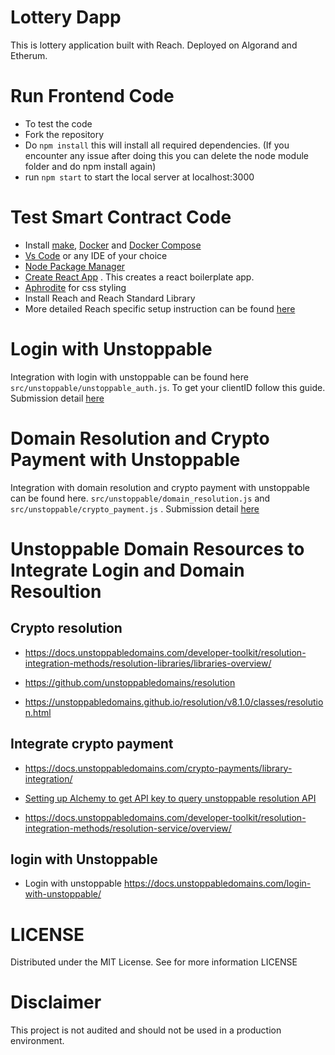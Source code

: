 # Lottery Dapp
This is lottery application built with Reach. Deployed on Algorand and Etherum.

# Run Frontend Code
- To test the code
- Fork the repository
- Do `npm install` this will install all required dependencies. (If you encounter any issue after doing this you can delete the node module folder and do npm install again)
- run `npm start` to start the local server at localhost:3000

# Test Smart Contract Code
- Install [make](https://en.wikipedia.org/wiki/Make_(software)), [Docker](https://www.docker.com/get-started/) and [Docker Compose](https://docs.docker.com/compose/install/)
- [Vs Code](https://code.visualstudio.com/) or any IDE of your choice
- [Node Package Manager](https://nodejs.org/download/)
- [Create React App](https://github.com/facebook/create-react-app) . This creates a react boilerplate app.
- [Aphrodite](https://github.com/Khan/aphrodite) for css styling
- Install Reach and Reach Standard Library
- More detailed Reach specific setup instruction can be found [here](https://docs.reach.sh/tut/rps/#tut-1)

# Login with Unstoppable
Integration with login with unstoppable can be found here `src/unstoppable/unstoppable_auth.js`. To get your clientID follow this guide. Submission detail [here]()

# Domain Resolution and Crypto Payment with Unstoppable
Integration with domain resolution and crypto payment with unstoppable can be found here. `src/unstoppable/domain_resolution.js` and `src/unstoppable/crypto_payment.js` . Submission detail [here]()

# Unstoppable Domain Resources to Integrate Login and Domain Resoultion
 ## Crypto resolution
- https://docs.unstoppabledomains.com/developer-toolkit/resolution-integration-methods/resolution-libraries/libraries-overview/

- https://github.com/unstoppabledomains/resolution

- https://unstoppabledomains.github.io/resolution/v8.1.0/classes/resolution.html

## Integrate crypto payment
- https://docs.unstoppabledomains.com/crypto-payments/library-integration/

- [Setting up Alchemy to get API key to query unstoppable resolution API](https://www.loom.com/share/7cd5398275e74d8ba024323985cd90c7?t=169)

- https://docs.unstoppabledomains.com/developer-toolkit/resolution-integration-methods/resolution-service/overview/

## login with Unstoppable
- Login with unstoppable https://docs.unstoppabledomains.com/login-with-unstoppable/

# LICENSE
Distributed under the MIT License. See for more information LICENSE

# Disclaimer
This project is not audited and should not be used in a production environment.
